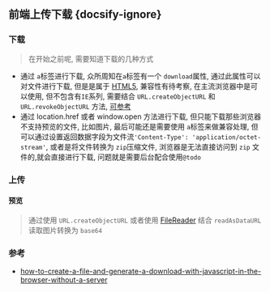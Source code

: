 ## 前端上传下载 {docsify-ignore}

### 下载

> 在开始之前呢, 需要知道下载的几种方式

- 通过 `a`标签进行下载, 众所周知在`a`标签有一个 `download`属性, 通过此属性可以对文件进行下载, 但是是属于 [HTML5](https://developer.mozilla.org/zh-CN/docs/Web/Guide/HTML/HTML5), 兼容性有待考察, 在主流浏览器中是可以使用, 但不包含有`IE`系列, 需要结合 `URL.createObjectURL` 和 `URL.revokeObjectURL` 方法, [可参考](https://developer.mozilla.org/zh-CN/docs/Web/API/File/Using_files_from_web_applications#Example.3a_Using_object_URLs_to_display_images)
- 通过 location.href 或者 window.open 方法进行下载, 但只能下载那些浏览器不支持预览的文件, 比如图片, 最后可能还是需要使用 `a`标签来做兼容处理, 但可以通过设置返回数据字段为文件流`'Content-Type': 'application/octet-stream'`, 或者是将文件转换为 `zip`压缩文件, 浏览器是无法直接访问到 `zip` 文件的,就会直接进行下载, 问题就是需要后台配合使用`@todo`

### 上传

#### 预览

> 通过使用 `URL.createObjectURL` 或者使用 [FileReader](https://developer.mozilla.org/zh-CN/docs/Web/API/FileReader) 结合 `readAsDataURL` 读取图片转换为 `base64`

### 参考

- [how-to-create-a-file-and-generate-a-download-with-javascript-in-the-browser-without-a-server](https://ourcodeworld.com/articles/read/189/how-to-create-a-file-and-generate-a-download-with-javascript-in-the-browser-without-a-server)

<!-- https://developer.mozilla.org/zh-CN/docs/Web/API/FileReader/readAsDataURL -->
<!-- https://alligator.io/nodejs/how-to-use__dirname/ -->
<!-- https://segmentfault.com/a/1190000002786372 查看原图 -->
<!-- https://codeburst.io/react-image-upload-with-kittens-cc96430eaece -->
<!-- https://medium.com/@650egor/react-30-day-challenge-day-2-image-upload-preview-2d534f8eaaa -->
<!-- https://segmentfault.com/a/1190000015430643 -->
<!-- https://juejin.im/post/5c3c4b3551882524a5420119#heading-6 -->
<!-- https://segmentfault.com/a/1190000019359452 -->
<!-- https://juejin.im/post/5a0545a75188254d2b6d979c -->
<!-- https://juejin.im/post/5bd5547a6fb9a05cdd2d5109 -->
<!-- https://juejin.im/entry/5779d2e60a2b5839375ac162 -->
<!-- https://medium.com/@jmperezperez/how-medium-does-progressive-image-loading-fd1e4dc1ee3d -->


<!-- https://towardsdatascience.com/the-most-in-demand-tech-skills-for-data-scientists-d716d10c191d -->
<!-- https://towardsdatascience.com/sorry-projects-dont-get-you-jobs-3e5d8e74bfdc -->
<!-- https://towardsdatascience.com/the-most-powerful-idea-in-data-science-78b9cd451e72 -->
<!-- https://medium.com/free-code-camp/learning-python-from-zero-to-hero-120ea540b567 -->
<!-- https://morioh.com/p/973715d48f61 -->
<!-- https://subscription.packtpub.com/book/web_development/9781788835534 -->
<!-- https://learnstartup.net/p/AvC-hgyXv/javascript-jquery-react -->
<!-- https://websitesetup.org/ -->
<!-- file:///Users/niexiaofei/2016/web/Web%E7%A8%8B%E5%BA%8F%E5%91%98%E5%BF%85%E5%A4%87%E7%9A%8443%E6%AC%BE%E5%8F%AF%E8%A7%86%E5%8C%96%E5%BC%80%E5%8F%91%E8%AE%BE%E8%AE%A1%E5%B7%A5%E5%85%B7_%E7%BD%91%E7%AB%99%E6%8E%A8%E8%8D%90_%E8%A5%BF%E9%83%A8e%E7%BD%91.html -->

<!-- https://github.com/yangshun/front-end-interview-handbook -->

<!-- https://yq.aliyun.com/articles/487942 可视化 -->
<!-- https://magi.com/search?q=D3 -->
<!-- https://zh.wikipedia.org/wiki/%E6%AD%A3%E5%88%99%E8%A1%A8%E8%BE%BE%E5%BC%8F#%E5%8F%82%E8%80%83%E6%96%87%E7%8C%AE -->
<!-- https://bost.ocks.org/mike/ -->
